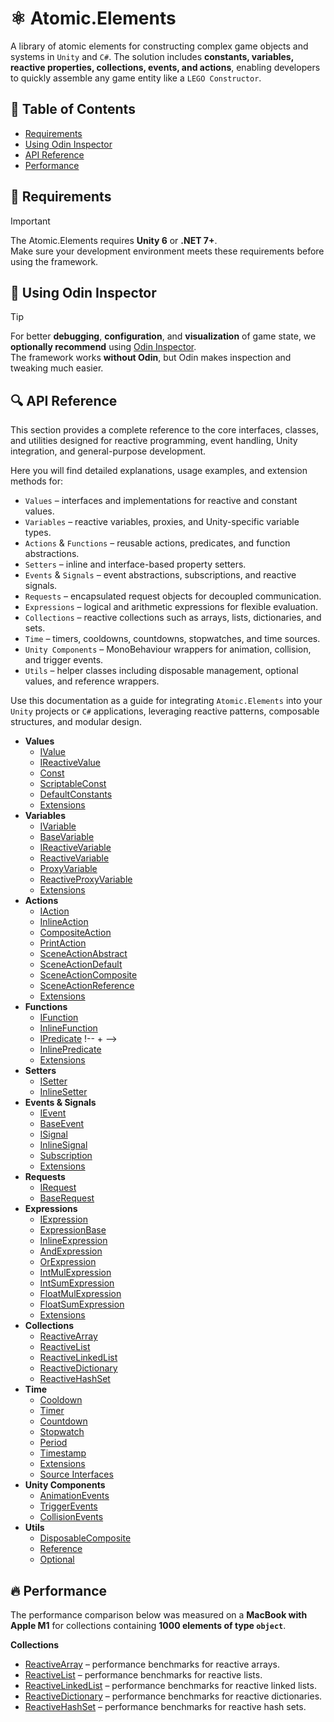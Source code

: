 # ⚛️ Atomic.Elements

A library of atomic elements for constructing complex game objects and systems in `Unity` and `C#`.
The solution includes **constants, variables, reactive properties, collections, events, and actions**, enabling developers to quickly assemble any game entity like a `LEGO Constructor`.

## 📑 Table of Contents
- [Requirements](#-requirements)
- [Using Odin Inspector](#-using-odin-inspector)
- [API Reference](#-api-reference)
- [Performance](#-performance)

## 📝 Requirements
> [!IMPORTANT]  
> The Atomic.Elements requires **Unity 6** or **.NET 7+**.  
> Make sure your development environment meets these requirements before using the framework.

## 🧩 Using Odin Inspector
> [!TIP]  
> For better **debugging**, **configuration**, and **visualization** of game state, we **optionally recommend** using [Odin Inspector](https://assetstore.unity.com/packages/tools/utilities/odin-inspector-and-serializer-89041).  
> The framework works **without Odin**, but Odin makes inspection and tweaking much easier.

## 🔍 API Reference

This section provides a complete reference to the core interfaces, classes, and utilities designed for reactive programming, event handling, Unity integration, and general-purpose development.

Here you will find detailed explanations, usage examples, and extension methods for:

- `Values` – interfaces and implementations for reactive and constant values.
- `Variables` – reactive variables, proxies, and Unity-specific variable types.
- `Actions` & `Functions` – reusable actions, predicates, and function abstractions.
- `Setters` – inline and interface-based property setters.
- `Events` & `Signals` – event abstractions, subscriptions, and reactive signals.
- `Requests` – encapsulated request objects for decoupled communication.
- `Expressions` – logical and arithmetic expressions for flexible evaluation.
- `Collections` – reactive collections such as arrays, lists, dictionaries, and sets.
- `Time` – timers, cooldowns, countdowns, stopwatches, and time sources.
- `Unity Components` – MonoBehaviour wrappers for animation, collision, and trigger events.
- `Utils` – helper classes including disposable management, optional values, and reference wrappers.

Use this documentation as a guide for integrating `Atomic.Elements` into your `Unity` projects or `C#` applications, leveraging reactive patterns, composable structures, and modular design.

- **Values**
  - [IValue](Values/IValue.md) <!-- + -->
  - [IReactiveValue](Values/IReactiveValue.md) <!-- + -->
  - [Const](Values/Const.md) <!-- + -->
  - [ScriptableConst](Values/ScriptableConst.md) <!-- + -->
  - [DefaultConstants](Values/DefaultConstants.md) <!-- + -->
  - [Extensions](Values/Extensions.md) <!-- + -->
- **Variables**
  - [IVariable](Variables/IVariable.md) <!-- + -->
  - [BaseVariable](Variables/BaseVariable.md) <!-- + -->
  - [IReactiveVariable](Variables/IReactiveVariable.md) <!-- + -->
  - [ReactiveVariable](Variables/ReactiveVariable.md) <!-- + -->
  - [ProxyVariable](Variables/ProxyVariable.md)  <!-- + -->
  - [ReactiveProxyVariable](Variables/ReactiveProxyVariable.md)  <!-- + -->
  - [Extensions](Variables/Extensions.md) <!-- + -->
- **Actions**
  - [IAction](Actions/IAction.md) <!-- + -->
  - [InlineAction](Actions/InlineAction.md)  <!-- + -->
  - [CompositeAction](Actions/CompositeAction.md) <!-- + -->
  - [PrintAction](Actions/PrintAction.md) <!-- + -->
  - [SceneActionAbstract](Actions/SceneActionAbstract.md)  <!-- + -->
  - [SceneActionDefault](Actions/SceneActionDefault.md) <!-- + -->
  - [SceneActionComposite](Actions/SceneActionComposite.md) <!-- + -->
  - [SceneActionReference](Actions/SceneActionReference.md) <!-- + -->
  - [Extensions](Actions/Extensions.md) <!-- + -->
- **Functions**
  - [IFunction](Functions/IFunction.md) <!-- + -->
  - [InlineFunction](Functions/InlineFunction.md)
  - [IPredicate](Functions/IPredicate.md)  !-- + -->
  - [InlinePredicate](Functions/InlinePredicate.md)
  - [Extensions](Functions/Extensions.md)
- **Setters**
  - [ISetter](Setters/ISetter.md)
  - [InlineSetter](Setters/InlineSetter.md)
- **Events & Signals**
  - [IEvent](Events/IEvent.md)
  - [BaseEvent](Events/BaseEvent.md)
  - [ISignal](Signals/ISignal.md)
  - [InlineSignal](Signals/InlineSignal.md)
  - [Subscription](Signals/Subscription.md)
  - [Extensions](Signals/Extensions.md)
- **Requests**
  - [IRequest](Requests/IRequest.md)
  - [BaseRequest](Requests/BaseRequest.md)
- **Expressions**
  - [IExpression](Expressions/IExpression.md)
  - [ExpressionBase](Expressions/ExpressionBase.md)
  - [InlineExpression](Expressions/InlineExpression.md)
  - [AndExpression](Expressions/AndExpression.md)
  - [OrExpression](Expressions/OrExpression.md)
  - [IntMulExpression](Expressions/IntMulExpression.md)
  - [IntSumExpression](Expressions/IntSumExpression.md)
  - [FloatMulExpression](Expressions/FloatMulExpression.md)
  - [FloatSumExpression](Expressions/FloatSumExpression.md)
  - [Extensions](Expressions/Extensions.md)
- **Collections**
  - [ReactiveArray](Collections/ReactiveArray.md)
  - [ReactiveList](Collections/ReactiveList.md)
  - [ReactiveLinkedList](Collections/ReactiveLinkedList.md)
  - [ReactiveDictionary](Collections/ReactiveDictionary.md)
  - [ReactiveHashSet](Collections/ReactiveHashSet.md)
- **Time**
  - [Cooldown](Time/Cooldown.md)
  - [Timer](Time/Timer.md)
  - [Countdown](Time/Countdown.md)
  - [Stopwatch](Time/Stopwatch.md)
  - [Period](Time/Period.md)
  - [Timestamp](Time/Timestamp.md)
  - [Extensions](Time/Extensions.md)
  - [Source Interfaces](Time/SourceInterfaces.md)
- **Unity Components**
  - [AnimationEvents](UnityComponents/AnimationEvents.md)
  - [TriggerEvents](UnityComponents/TriggerEvents.md)
  - [CollisionEvents](UnityComponents/CollisionEvents.md)
- **Utils**
  - [DisposableComposite](Utils/DisposableComposite.md)
  - [Reference](Utils/Reference.md)
  - [Optional](Utils/Optional.md)

## 🔥 Performance

The performance comparison below was measured on a **MacBook with Apple M1** for collections containing **1000 elements of type `object`**.  

**Collections**
  - [ReactiveArray](Collections/ReactiveArray.md/#-performance) – performance benchmarks for reactive arrays.
  - [ReactiveList](Collections/ReactiveList.md/#-performance) – performance benchmarks for reactive lists.
  - [ReactiveLinkedList](Collections/ReactiveLinkedList.md/#-performance) – performance benchmarks for reactive linked lists.
  - [ReactiveDictionary](Collections/ReactiveDictionary.md/#-performance) – performance benchmarks for reactive dictionaries.
  - [ReactiveHashSet](Collections/ReactiveHashSet.md/#-performance) – performance benchmarks for reactive hash sets.